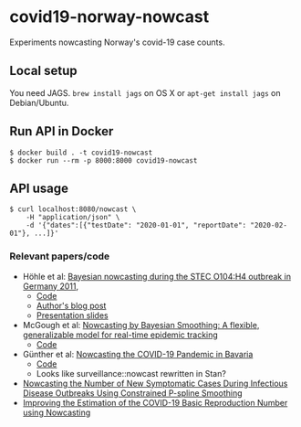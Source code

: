 # covid19-norway-nowcast

Experiments nowcasting Norway's covid-19 case counts.

## Local setup

You need JAGS. `brew install jags` on OS X or `apt-get install jags` on Debian/Ubuntu.

## Run API in Docker

	$ docker build . -t covid19-nowcast
	$ docker run --rm -p 8000:8000 covid19-nowcast

## API usage

	$ curl localhost:8080/nowcast \
		-H "application/json" \
		-d '{"dates":[{"testDate": "2020-01-01", "reportDate": "2020-02-01"}, ...]}'

### Relevant papers/code

* Höhle et al: [Bayesian nowcasting during the STEC O104:H4 outbreak in Germany 2011](https://onlinelibrary.wiley.com/doi/abs/10.1111/biom.12194),
  * [Code](https://github.com/rforge/surveillance)
  * [Author's blog post](https://staff.math.su.se/hoehle/blog/2016/07/19/nowCast.html)
  * [Presentation slides](https://staff.math.su.se/hoehle/talks/IBC2016-Hoehle.pdf)
* McGough et al: [Nowcasting by Bayesian Smoothing: A flexible, generalizable model for real-time epidemic tracking](https://journals.plos.org/ploscompbiol/article?id=10.1371/journal.pcbi.1007735)
  * [Code](https://github.com/sarahhbellum/NobBS/)
* Günther et al: [Nowcasting the COVID-19 Pandemic in Bavaria](https://www.medrxiv.org/content/10.1101/2020.06.26.20140210v2)
  * [Code](https://github.com/FelixGuenther/nc_covid19_bavaria)
  * Looks like surveillance::nowcast rewritten in Stan?
* [Nowcasting the Number of New Symptomatic Cases During Infectious Disease Outbreaks Using Constrained P-spline Smoothing](https://pubmed.ncbi.nlm.nih.gov/31205290/)
* [Improving the Estimation of the COVID-19 Basic Reproduction Number using Nowcasting](https://arxiv.org/abs/2007.09800)



